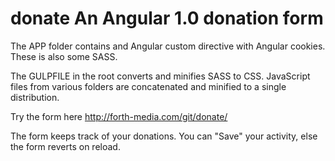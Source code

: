 # donate An Angular 1.0 donation form

The APP folder contains and Angular custom directive with Angular cookies. These is also some SASS.

The GULPFILE in the root converts and minifies SASS to CSS. JavaScript files from various folders are concatenated and minified to a single distribution.

Try the form here http://forth-media.com/git/donate/

The form keeps track of your donations. You can "Save" your activity, else the form reverts on reload.
